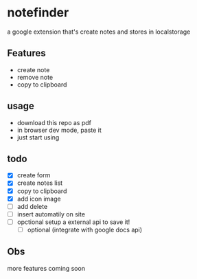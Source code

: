 # notefinder

a google extension that's create notes and stores in localstorage

## Features

- create note
- remove note
- copy to clipboard
  
## usage

- download this repo as pdf
- in browser dev mode, paste it
- just start using


## todo

- [x] create form
- [x] create notes list
- [x] copy to clipboard
- [x] add icon image
- [ ] add delete
- [ ] insert automatily on site
- [ ] opctional setup a external api to save it!
    - [ ] optional (integrate with google docs api)

## Obs

more features coming soon
